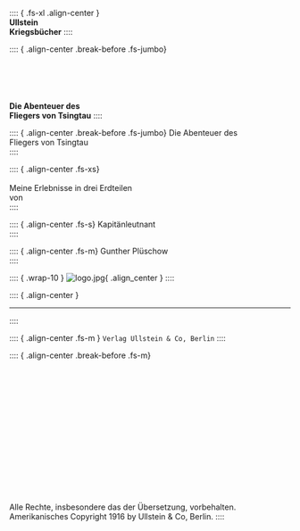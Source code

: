 :::: { .fs-xl .align-center }
<br />
**Ullstein**<br />
**Kriegsbücher**
::::

:::: { .align-center .break-before  .fs-jumbo}
<br /><br /><br /><br /><br /><br />
**Die Abenteuer des** <br />
**Fliegers von Tsingtau**
::::


:::: { .align-center .break-before  .fs-jumbo}
Die Abenteuer des<br />
Fliegers von Tsingtau<br />
::::

:::: { .align-center  .fs-xs}
<br /><br />Meine Erlebnisse in drei Erdteilen<br />
von<br />
::::

:::: { .align-center  .fs-s}
Kapitänleutnant<br />
::::

:::: { .align-center  .fs-m}
Gunther Plüschow<br />
::::

:::: { .wrap-10 }
![](logo.jpg "logo.jpg"){ .align_center }
::::


:::: { .align-center  }
****
::::

:::: { .align-center .fs-m }
`Verlag Ullstein & Co, Berlin`
::::


:::: { .align-center .break-before  .fs-m}
<br /><br /><br /><br /><br /><br /><br /><br />
<br /><br /><br /><br /><br /><br /><br /><br />
Alle Rechte, insbesondere das der Übersetzung, vorbehalten.<br />
Amerikanisches Copyright 1916 by Ullstein & Co, Berlin.
::::
